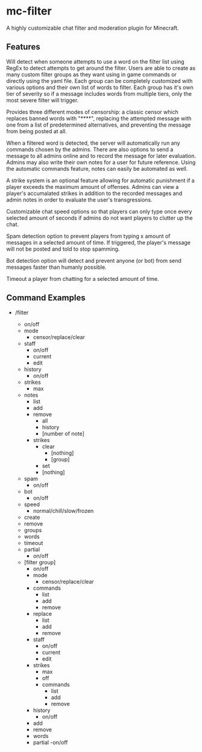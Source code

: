 # mc-filter

A highly customizable chat filter and moderation plugin for Minecraft.

## Features

Will detect when someone attempts to use a word on the filter list using RegEx to detect attempts to get around the filter.  Users are able to create as many custom filter groups as they want using in game commands or directly using the yaml file.  Each group can be completely customized with various options and their own list of words to filter.  Each group has it's own tier of severity so if a message includes words from multiple tiers, only the most severe filter will trigger.

Provides three different modes of censorship: a classic censor which replaces banned words with "****", replacing the attempted message with one from a list of predetermined alternatives, and preventing the message from being posted at all.

When a filtered word is detected, the server will automatically run any commands chosen by the admins.  There are also options to send a message to all admins online and to record the message for later evaluation.  Admins may also write their own notes for a user for future reference.  Using the automatic commands feature, notes can easily be automated as well.

A strike system is an optional feature allowing for automatic punishment if a player exceeds the maximum amount of offenses.  Admins can view a player's accumalated strikes in addition to the recorded messages and admin notes in order to evaluate the user's transgressions.

Customizable chat speed options so that players can only type once every selected amount of seconds if admins do not want players to clutter up the chat.

Spam detection option to prevent players from typing x amount of messages in a selected amount of time.  If triggered, the player's message will not be posted and told to stop spamming.

Bot detection option will detect and prevent anyone (or bot) from send messages faster than humanly possible.

Timeout a player from chatting for a selected amount of time.

## Command Examples


- /filter

    - on/off
    - mode
        - censor/replace/clear
    - staff
        - on/off
        - current
        - edit
    - history
        - on/off     
    - strikes
        - max
    - notes
        - list
        - add
        - remove
            - all
            - history
            - [number of note]
        - strikes
            - clear
              - [nothing]
              - [group]
            - set
            - [nothing]
    - spam
        - on/off
    - bot
        - on/off
    - speed
        - normal/chill/slow/frozen
    - create
    - remove
    - groups
    - words
    - timeout
    - partial
        - on/off
    - [filter group] 
        - on/off
        - mode
          - censor/replace/clear
        - commands
          - list
          - add
          - remove
        - replace
          - list
          - add
          - remove
        - staff
          - on/off
          - current
          - edit
        - strikes
          - max
          - off
          - commands
            - list
            - add
            - remove
        - history
          - on/off
        - add
        - remove
        - words
        - partial
          -on/off

